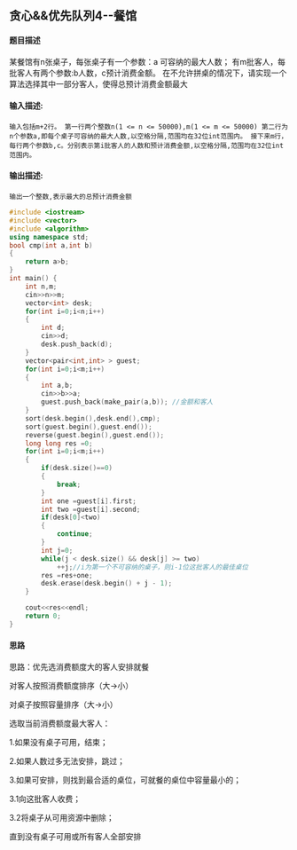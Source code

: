 ## 贪心&&优先队列4--餐馆

#### 题目描述

某餐馆有n张桌子，每张桌子有一个参数：a 可容纳的最大人数； 有m批客人，每批客人有两个参数:b人数，c预计消费金额。 在不允许拼桌的情况下，请实现一个算法选择其中一部分客人，使得总预计消费金额最大

#### 输入描述:

```
输入包括m+2行。 第一行两个整数n(1 <= n <= 50000),m(1 <= m <= 50000) 第二行为n个参数a,即每个桌子可容纳的最大人数,以空格分隔,范围均在32位int范围内。 接下来m行，每行两个参数b,c。分别表示第i批客人的人数和预计消费金额,以空格分隔,范围均在32位int范围内。
```

#### 输出描述:

```
输出一个整数,表示最大的总预计消费金额
```

```c++
#include <iostream>
#include <vector>
#include <algorithm>
using namespace std;
bool cmp(int a,int b)
{
    return a>b;
}
int main() {
    int n,m;
    cin>>n>>m;
    vector<int> desk;
    for(int i=0;i<n;i++)
    {
        int d;
        cin>>d;
        desk.push_back(d);
    }
    vector<pair<int,int> > guest;
    for(int i=0;i<m;i++)
    {
        int a,b;
        cin>>b>>a;
        guest.push_back(make_pair(a,b)); //金额和客人
    }
    sort(desk.begin(),desk.end(),cmp);
    sort(guest.begin(),guest.end());
    reverse(guest.begin(),guest.end());
    long long res =0;
    for(int i=0;i<m;i++)
    {
        if(desk.size()==0)
        {
            break;
        }
        int one =guest[i].first;
        int two =guest[i].second;
        if(desk[0]<two)
        {
            continue;
        }
        int j=0;
        while(j < desk.size() && desk[j] >= two)
            ++j;//i为第一个不可容纳的桌子，则i-1位这批客人的最佳桌位
        res =res+one;
        desk.erase(desk.begin() + j - 1);
    }

    cout<<res<<endl;
    return 0;
}
```

#### 思路

思路：优先选消费额度大的客人安排就餐

对客人按照消费额度排序（大->小）

对桌子按照容量排序（大->小）

选取当前消费额度最大客人：

1.如果没有桌子可用，结束；

2.如果人数过多无法安排，跳过；

3.如果可安排，则找到最合适的桌位，可就餐的桌位中容量最小的；

3.1向这批客人收费；

3.2将桌子从可用资源中删除；

直到没有桌子可用或所有客人全部安排